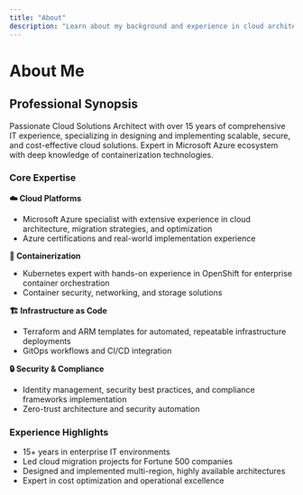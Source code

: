 ```yaml
---
title: "About"
description: "Learn about my background and experience in cloud architecture"
---
```


# About Me

## Professional Synopsis

Passionate Cloud Solutions Architect with over 15 years of comprehensive IT experience, specializing in designing and implementing scalable, secure, and cost-effective cloud solutions. Expert in Microsoft Azure ecosystem with deep knowledge of containerization technologies.

### Core Expertise

**☁️ Cloud Platforms**
- Microsoft Azure specialist with extensive experience in cloud architecture, migration strategies, and optimization
- Azure certifications and real-world implementation experience

**🐳 Containerization** 
- Kubernetes expert with hands-on experience in OpenShift for enterprise container orchestration
- Container security, networking, and storage solutions

**🏗️ Infrastructure as Code**
- Terraform and ARM templates for automated, repeatable infrastructure deployments
- GitOps workflows and CI/CD integration

**🔒 Security & Compliance**
- Identity management, security best practices, and compliance frameworks implementation
- Zero-trust architecture and security automation

### Experience Highlights
- 15+ years in enterprise IT environments
- Led cloud migration projects for Fortune 500 companies
- Designed and implemented multi-region, highly available architectures
- Expert in cost optimization and operational excellence
